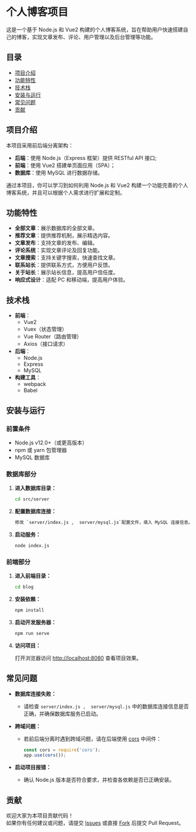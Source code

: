 # 个人博客项目

这是一个基于 Node.js 和 Vue2 构建的个人博客系统，旨在帮助用户快速搭建自己的博客，实现文章发布、评论、用户管理以及后台管理等功能。

## 目录

- [项目介绍](#项目介绍)
- [功能特性](#功能特性)
- [技术栈](#技术栈)
- [安装与运行](#安装与运行)
- [常见问题](#常见问题)
- [贡献](#贡献)

## 项目介绍

本项目采用前后端分离架构：

- **后端**：使用 Node.js（Express 框架）提供 RESTful API 接口;
- **前端**：使用 Vue2 搭建单页面应用（SPA）；
- **数据库**：使用 MySQL 进行数据存储。

通过本项目，你可以学习到如何利用 Node.js 和 Vue2 构建一个功能完善的个人博客系统，并且可以根据个人需求进行扩展和定制。

## 功能特性

- **全部文章**：展示数据库的全部文章。
- **推荐文章**：提供推荐机制，展示精选内容。
- **文章发布**：支持文章的发布、编辑。
- **评论系统**：实现文章评论及回复功能。
- **文章搜索**：支持关键字搜索，快速查找文章。
- **联系站长**：提供联系方式，方便用户反馈。
- **关于站长**：展示站长信息，提高用户信任度。
- **响应式设计**：适配 PC 和移动端，提高用户体验。

## 技术栈

- **前端**：
  - Vue2
  - Vuex（状态管理）
  - Vue Router（路由管理）
  - Axios（接口请求）
- **后端**：
  - Node.js
  - Express
  - MySQL
- **构建工具**：
  - webpack
  - Babel

## 安装与运行

### 前置条件

- Node.js v12.0+（或更高版本）
- npm 或 yarn 包管理器
- MySQL 数据库

### 数据库部分

1. **进入数据库目录：**

   ```bash
   cd src/server
   ```
   
2. **配置数据库连接：**

   ```bash
   修改 `server/index.js ,  server/mysql.js`配置文件，填入 MySQL 连接信息。
   ```

3. **启动服务：**

   ```bash
   node index.js
   ```

### 前端部分

1. **进入前端目录：**

   ```bash
   cd blog
   ```

2. **安装依赖：**

   ```bash
   npm install
   ```

3. **启动开发服务器：**

   ```bash
   npm run serve
   ```

4. **访问项目：**

   打开浏览器访问 [http://localhost:8080](http://localhost:8080) 查看项目效果。



## 常见问题

- **数据库连接失败：**
  - 请检查 `server/index.js ,  server/mysql.js` 中的数据库连接信息是否正确，并确保数据库服务已启动。

- **跨域问题：**
  - 若前后端分离时遇到跨域问题，请在后端使用 [cors](https://www.npmjs.com/package/cors) 中间件：
    ```javascript
    const cors = require('cors');
    app.use(cors());
    ```

- **启动项目报错：**
  - 确认 Node.js 版本是否符合要求，并检查各依赖是否已正确安装。

## 贡献

欢迎大家为本项目贡献代码！  
如果你有任何建议或问题，请提交 [Issues](https://github.com/你的仓库/issues) 或直接 [Fork](https://github.com/你的仓库) 后提交 Pull Request。

